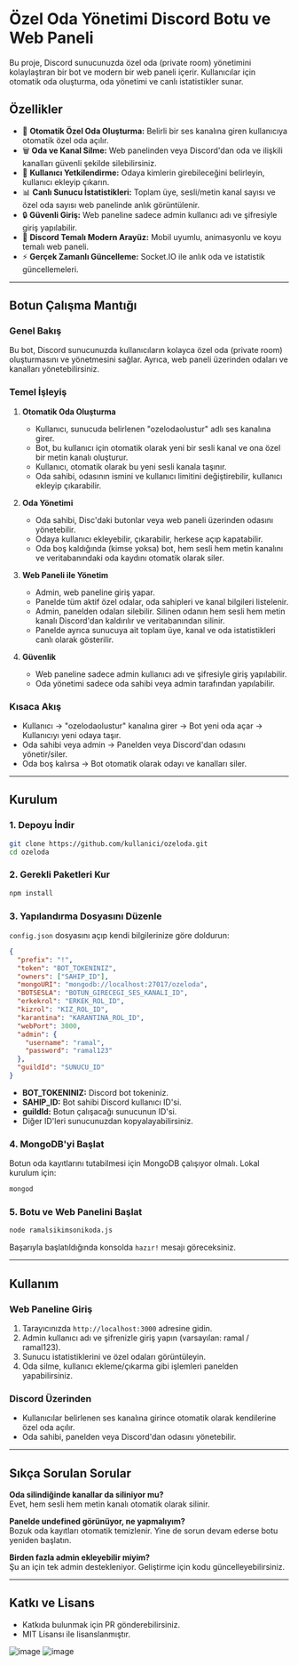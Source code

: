 # Özel Oda Yönetimi Discord Botu ve Web Paneli

Bu proje, Discord sunucunuzda özel oda (private room) yönetimini kolaylaştıran bir bot ve modern bir web paneli içerir. Kullanıcılar için otomatik oda oluşturma, oda yönetimi ve canlı istatistikler sunar.

## Özellikler

- 🎤 **Otomatik Özel Oda Oluşturma:** Belirli bir ses kanalına giren kullanıcıya otomatik özel oda açılır.
- 🗑️ **Oda ve Kanal Silme:** Web panelinden veya Discord'dan oda ve ilişkili kanalları güvenli şekilde silebilirsiniz.
- 👤 **Kullanıcı Yetkilendirme:** Odaya kimlerin girebileceğini belirleyin, kullanıcı ekleyip çıkarın.
- 📊 **Canlı Sunucu İstatistikleri:** Toplam üye, sesli/metin kanal sayısı ve özel oda sayısı web panelinde anlık görüntülenir.
- 🔒 **Güvenli Giriş:** Web paneline sadece admin kullanıcı adı ve şifresiyle giriş yapılabilir.
- 🌙 **Discord Temalı Modern Arayüz:** Mobil uyumlu, animasyonlu ve koyu temalı web paneli.
- ⚡ **Gerçek Zamanlı Güncelleme:** Socket.IO ile anlık oda ve istatistik güncellemeleri.

---

## Botun Çalışma Mantığı

### Genel Bakış

Bu bot, Discord sunucunuzda kullanıcıların kolayca özel oda (private room) oluşturmasını ve yönetmesini sağlar. Ayrıca, web paneli üzerinden odaları ve kanalları yönetebilirsiniz.

### Temel İşleyiş

1. **Otomatik Oda Oluşturma**
   - Kullanıcı, sunucuda belirlenen "ozelodaolustur" adlı ses kanalına girer.
   - Bot, bu kullanıcı için otomatik olarak yeni bir sesli kanal ve ona özel bir metin kanalı oluşturur.
   - Kullanıcı, otomatik olarak bu yeni sesli kanala taşınır.
   - Oda sahibi, odasının ismini ve kullanıcı limitini değiştirebilir, kullanıcı ekleyip çıkarabilir.

2. **Oda Yönetimi**
   - Oda sahibi, Disc'daki butonlar veya web paneli üzerinden odasını yönetebilir.
   - Odaya kullanıcı ekleyebilir, çıkarabilir, herkese açıp kapatabilir.
   - Oda boş kaldığında (kimse yoksa) bot, hem sesli hem metin kanalını ve veritabanındaki oda kaydını otomatik olarak siler.

3. **Web Paneli ile Yönetim**
   - Admin, web paneline giriş yapar.
   - Panelde tüm aktif özel odalar, oda sahipleri ve kanal bilgileri listelenir.
   - Admin, panelden odaları silebilir. Silinen odanın hem sesli hem metin kanalı Discord'dan kaldırılır ve veritabanından silinir.
   - Panelde ayrıca sunucuya ait toplam üye, kanal ve oda istatistikleri canlı olarak gösterilir.

4. **Güvenlik**
   - Web paneline sadece admin kullanıcı adı ve şifresiyle giriş yapılabilir.
   - Oda yönetimi sadece oda sahibi veya admin tarafından yapılabilir.

### Kısaca Akış

- Kullanıcı → "ozelodaolustur" kanalına girer → Bot yeni oda açar → Kullanıcıyı yeni odaya taşır.
- Oda sahibi veya admin → Panelden veya Discord'dan odasını yönetir/siler.
- Oda boş kalırsa → Bot otomatik olarak odayı ve kanalları siler.

---

## Kurulum

### 1. Depoyu İndir

```bash
git clone https://github.com/kullanici/ozeloda.git
cd ozeloda
```

### 2. Gerekli Paketleri Kur

```bash
npm install
```

### 3. Yapılandırma Dosyasını Düzenle

`config.json` dosyasını açıp kendi bilgilerinize göre doldurun:

```json
{
  "prefix": "!",
  "token": "BOT_TOKENINIZ",
  "owners": ["SAHIP_ID"],
  "mongoURI": "mongodb://localhost:27017/ozeloda",
  "BOTSESLA": "BOTUN_GIRECEGI_SES_KANALI_ID",
  "erkekrol": "ERKEK_ROL_ID",
  "kizrol": "KIZ_ROL_ID",
  "karantina": "KARANTINA_ROL_ID",
  "webPort": 3000,
  "admin": {
    "username": "ramal",
    "password": "ramal123"
  },
  "guildId": "SUNUCU_ID"
}
```

- **BOT_TOKENINIZ:** Discord bot tokeniniz.
- **SAHIP_ID:** Bot sahibi Discord kullanıcı ID'si.
- **guildId:** Botun çalışacağı sunucunun ID'si.
- Diğer ID'leri sunucunuzdan kopyalayabilirsiniz.

### 4. MongoDB'yi Başlat

Botun oda kayıtlarını tutabilmesi için MongoDB çalışıyor olmalı. Lokal kurulum için:

```bash
mongod
```

### 5. Botu ve Web Panelini Başlat

```bash
node ramalsikimsonikoda.js
```

Başarıyla başlatıldığında konsolda `hazır!` mesajı göreceksiniz.

---

## Kullanım

### Web Paneline Giriş

1. Tarayıcınızda `http://localhost:3000` adresine gidin.
2. Admin kullanıcı adı ve şifrenizle giriş yapın (varsayılan: ramal / ramal123).
3. Sunucu istatistiklerini ve özel odaları görüntüleyin.
4. Oda silme, kullanıcı ekleme/çıkarma gibi işlemleri panelden yapabilirsiniz.

### Discord Üzerinden

- Kullanıcılar belirlenen ses kanalına girince otomatik olarak kendilerine özel oda açılır.
- Oda sahibi, panelden veya Discord'dan odasını yönetebilir.

---

## Sıkça Sorulan Sorular

**Oda silindiğinde kanallar da siliniyor mu?**  
Evet, hem sesli hem metin kanalı otomatik olarak silinir.

**Panelde undefined görünüyor, ne yapmalıyım?**  
Bozuk oda kayıtları otomatik temizlenir. Yine de sorun devam ederse botu yeniden başlatın.

**Birden fazla admin ekleyebilir miyim?**  
Şu an için tek admin destekleniyor. Geliştirme için kodu güncelleyebilirsiniz.

---

## Katkı ve Lisans

- Katkıda bulunmak için PR gönderebilirsiniz.
- MIT Lisansı ile lisanslanmıştır.


![image](https://cdn.discordapp.com/attachments/1334158569246822453/1369405879262380082/image.png?ex=681bbe1b&is=681a6c9b&hm=15d87e68dc7524f202911023f2413179bd30512b5b88369f5f67bcc5649180fd&)
![image](https://cdn.discordapp.com/attachments/1352324106548150496/1369407947355979909/Ekran_goruntusu_2025-05-07_001801.png?ex=681bc009&is=681a6e89&hm=1f0042afa089648f1653a929a4049f19373195b977ffc490fc62f8acf3774904&)
